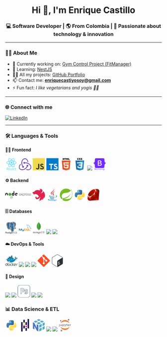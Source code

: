 <h1 align="center">Hi 👋, I'm Enrique Castillo</h1>
<h3 align="center">💻 Software Developer | 🌎 From Colombia | 🚀 Passionate about technology & innovation</h3>

---

### 👨‍💻 About Me
- 🔭 Currently working on: [Gym Control Project (FitManager)](https://github.com/fitmanager0)  
- 🌱 Learning: [NestJS](https://nestjs.com/)  
- 👨‍💻 All my projects: [GitHub Portfolio](https://github.com/kikecastillocolombia)  
- 📫 Contact me: **enriquecastiyosoy@gmail.com**  
- ⚡ Fun fact: *I like vegetarians and yogis 🧘‍♂️*  

---

### 🌐 Connect with me
<p align="left">
<a href="https://www.linkedin.com/in/joseenriquecastillo/" target="blank">
  <img src="https://img.shields.io/badge/LinkedIn-%230077B5.svg?&style=for-the-badge&logo=linkedin&logoColor=white" alt="LinkedIn"/>
</a>
</p>

---

### 🛠️ Languages & Tools

#### 👨‍🎨 Frontend
<p>
  <img src="https://raw.githubusercontent.com/devicons/devicon/master/icons/react/react-original-wordmark.svg" width="40"/> 
  <img src="https://raw.githubusercontent.com/devicons/devicon/master/icons/redux/redux-original.svg" width="40"/>
  <img src="https://raw.githubusercontent.com/devicons/devicon/master/icons/javascript/javascript-original.svg" width="40"/>
  <img src="https://raw.githubusercontent.com/devicons/devicon/master/icons/typescript/typescript-original.svg" width="40"/>
  <img src="https://raw.githubusercontent.com/devicons/devicon/master/icons/html5/html5-original-wordmark.svg" width="40"/>
  <img src="https://raw.githubusercontent.com/devicons/devicon/master/icons/css3/css3-original-wordmark.svg" width="40"/>
  <img src="https://www.vectorlogo.zone/logos/tailwindcss/tailwindcss-icon.svg" width="40"/>
  <img src="https://raw.githubusercontent.com/devicons/devicon/master/icons/bootstrap/bootstrap-plain-wordmark.svg" width="40"/>
</p>

#### ⚙️ Backend
<p>
  <img src="https://raw.githubusercontent.com/devicons/devicon/master/icons/nodejs/nodejs-original-wordmark.svg" width="40"/>
  <img src="https://raw.githubusercontent.com/devicons/devicon/master/icons/express/express-original-wordmark.svg" width="40"/>
  <img src="https://raw.githubusercontent.com/devicons/devicon/master/icons/nestjs/nestjs-plain.svg" width="40"/>
  <img src="https://raw.githubusercontent.com/devicons/devicon/master/icons/java/java-original.svg" width="40"/>
  <img src="https://raw.githubusercontent.com/devicons/devicon/master/icons/spring/spring-original.svg" width="40"/>
  <img src="https://raw.githubusercontent.com/devicons/devicon/master/icons/python/python-original.svg" width="40"/>
  <img src="https://raw.githubusercontent.com/devicons/devicon/master/icons/ruby/ruby-original.svg" width="40"/>
</p>

#### 🗄️ Databases
<p>
  <img src="https://raw.githubusercontent.com/devicons/devicon/master/icons/postgresql/postgresql-original-wordmark.svg" width="40"/>
  <img src="https://raw.githubusercontent.com/devicons/devicon/master/icons/mysql/mysql-original-wordmark.svg" width="40"/>
  <img src="https://raw.githubusercontent.com/devicons/devicon/master/icons/mongodb/mongodb-original-wordmark.svg" width="40"/>
  <img src="https://www.vectorlogo.zone/logos/sqlite/sqlite-icon.svg" width="40"/>
  <img src="https://www.vectorlogo.zone/logos/mariadb/mariadb-icon.svg" width="40"/>
</p>

#### ☁️ DevOps & Tools
<p>
  <img src="https://raw.githubusercontent.com/devicons/devicon/master/icons/docker/docker-original-wordmark.svg" width="40"/>
  <img src="https://www.vectorlogo.zone/logos/google_cloud/google_cloud-icon.svg" width="40"/>
  <img src="https://www.vectorlogo.zone/logos/heroku/heroku-icon.svg" width="40"/>
  <img src="https://www.vectorlogo.zone/logos/getpostman/getpostman-icon.svg" width="40"/>
  <img src="https://raw.githubusercontent.com/devicons/devicon/master/icons/git/git-original.svg" width="40"/>
  <img src="https://raw.githubusercontent.com/devicons/devicon/master/icons/bash/bash-original.svg" width="40"/>
</p>

#### 🎨 Design
<p>
  <img src="https://www.vectorlogo.zone/logos/figma/figma-icon.svg" width="40"/>
  <img src="https://www.vectorlogo.zone/logos/sketchapp/sketchapp-icon.svg" width="40"/>
  <img src="https://raw.githubusercontent.com/devicons/devicon/master/icons/photoshop/photoshop-line.svg" width="40"/>
  <img src="https://www.vectorlogo.zone/logos/adobe_xd/adobe_xd-icon.svg" width="40"/>
  <img src="https://www.vectorlogo.zone/logos/adobe_illustrator/adobe_illustrator-icon.svg" width="40"/>
</p>

### 📊 Data Science & ETL
<p>
  <!-- Python -->
  <img src="https://raw.githubusercontent.com/devicons/devicon/master/icons/python/python-original.svg" width="40"/>
  <!-- Pandas -->
  <img src="https://raw.githubusercontent.com/devicons/devicon/master/icons/pandas/pandas-original.svg" width="40"/>
  <!-- Numpy -->
  <img src="https://raw.githubusercontent.com/devicons/devicon/master/icons/numpy/numpy-original.svg" width="40"/>
  <!-- Matplotlib -->
  <img src="https://upload.wikimedia.org/wikipedia/commons/8/84/Matplotlib_icon.svg" width="40"/>
  <!-- Seaborn -->
  <img src="https://seaborn.pydata.org/_static/logo-wide-lightbg.svg" width="100"/>
  <!-- Jupyter -->
  <img src="https://raw.githubusercontent.com/devicons/devicon/master/icons/jupyter/jupyter-original-wordmark.svg" width="40"/>
</p>
